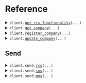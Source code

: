 # Reference
<details><summary><code>client.<a href="src/rcs/client.py">get_rcs_functionality</a>(...)</code></summary>
<dl>
<dd>

#### 📝 Description

<dl>
<dd>

<dl>
<dd>

Retrieve the RCS functionality of a phone number. For example checks if a phone number can receive RCS message and if it can receive RCS carousels.
</dd>
</dl>
</dd>
</dl>

#### 🔌 Usage

<dl>
<dd>

<dl>
<dd>

```python
from rcs import Pinnacle

client = Pinnacle(
    api_key="YOUR_API_KEY",
)
client.get_rcs_functionality()

```
</dd>
</dl>
</dd>
</dl>

#### ⚙️ Parameters

<dl>
<dd>

<dl>
<dd>

**phone_number:** `typing.Optional[str]` — The phone number to check for RCS functionality. Should be in E.164 format (i.e. +12345678901).
    
</dd>
</dl>

<dl>
<dd>

**request_options:** `typing.Optional[RequestOptions]` — Request-specific configuration.
    
</dd>
</dl>
</dd>
</dl>


</dd>
</dl>
</details>

<details><summary><code>client.<a href="src/rcs/client.py">get_company</a>(...)</code></summary>
<dl>
<dd>

#### 📝 Description

<dl>
<dd>

<dl>
<dd>

Retrieve the company's information (i.e. approval status, company name, etc.). Search by company ID or company name.
</dd>
</dl>
</dd>
</dl>

#### 🔌 Usage

<dl>
<dd>

<dl>
<dd>

```python
from rcs import Pinnacle

client = Pinnacle(
    api_key="YOUR_API_KEY",
)
client.get_company()

```
</dd>
</dl>
</dd>
</dl>

#### ⚙️ Parameters

<dl>
<dd>

<dl>
<dd>

**company_id:** `typing.Optional[int]` — The unique identifier for the company
    
</dd>
</dl>

<dl>
<dd>

**company_name:** `typing.Optional[str]` — The name of the company
    
</dd>
</dl>

<dl>
<dd>

**request_options:** `typing.Optional[RequestOptions]` — Request-specific configuration.
    
</dd>
</dl>
</dd>
</dl>


</dd>
</dl>
</details>

<details><summary><code>client.<a href="src/rcs/client.py">register_company</a>(...)</code></summary>
<dl>
<dd>

#### 📝 Description

<dl>
<dd>

<dl>
<dd>

Register a company for RCS with the Pinnacle platform
</dd>
</dl>
</dd>
</dl>

#### 🔌 Usage

<dl>
<dd>

<dl>
<dd>

```python
from rcs import CompanyContact, CompanyDetails, Pinnacle, PointOfContact

client = Pinnacle(
    api_key="YOUR_API_KEY",
)
client.register_company(
    company=CompanyDetails(
        name="name",
        address="address",
        ein="ein",
        description="description",
        brand_color="brandColor",
        logo_url="logoUrl",
        hero_url="heroUrl",
    ),
    company_contact=CompanyContact(
        primary_website_url="primaryWebsiteUrl",
        primary_website_label="primaryWebsiteLabel",
        primary_phone="primaryPhone",
        primary_phone_label="primaryPhoneLabel",
        primary_email="primaryEmail",
        primary_email_label="primaryEmailLabel",
        privacy_policy_url="privacyPolicyUrl",
        tos_url="tosUrl",
    ),
    point_of_contact=PointOfContact(
        poc_name="pocName",
        poc_title="pocTitle",
        poc_email="pocEmail",
    ),
)

```
</dd>
</dl>
</dd>
</dl>

#### ⚙️ Parameters

<dl>
<dd>

<dl>
<dd>

**company:** `CompanyDetails` 
    
</dd>
</dl>

<dl>
<dd>

**company_contact:** `CompanyContact` 
    
</dd>
</dl>

<dl>
<dd>

**point_of_contact:** `PointOfContact` 
    
</dd>
</dl>

<dl>
<dd>

**optionals:** `typing.Optional[Optionals]` 
    
</dd>
</dl>

<dl>
<dd>

**request_options:** `typing.Optional[RequestOptions]` — Request-specific configuration.
    
</dd>
</dl>
</dd>
</dl>


</dd>
</dl>
</details>

<details><summary><code>client.<a href="src/rcs/client.py">update_company</a>(...)</code></summary>
<dl>
<dd>

#### 📝 Description

<dl>
<dd>

<dl>
<dd>

Update a company on the Pinnacle platform
</dd>
</dl>
</dd>
</dl>

#### 🔌 Usage

<dl>
<dd>

<dl>
<dd>

```python
from rcs import Pinnacle

client = Pinnacle(
    api_key="YOUR_API_KEY",
)
client.update_company(
    company_id="companyId",
)

```
</dd>
</dl>
</dd>
</dl>

#### ⚙️ Parameters

<dl>
<dd>

<dl>
<dd>

**company_id:** `str` 
    
</dd>
</dl>

<dl>
<dd>

**company:** `typing.Optional[Company]` 
    
</dd>
</dl>

<dl>
<dd>

**company_contact:** `typing.Optional[CompanyContact]` 
    
</dd>
</dl>

<dl>
<dd>

**point_of_contact:** `typing.Optional[PointOfContact]` 
    
</dd>
</dl>

<dl>
<dd>

**optionals:** `typing.Optional[Optionals]` 
    
</dd>
</dl>

<dl>
<dd>

**request_options:** `typing.Optional[RequestOptions]` — Request-specific configuration.
    
</dd>
</dl>
</dd>
</dl>


</dd>
</dl>
</details>

## Send
<details><summary><code>client.send.<a href="src/rcs/send/client.py">rcs</a>(...)</code></summary>
<dl>
<dd>

#### 📝 Description

<dl>
<dd>

<dl>
<dd>

Send an interactive RCS message with text, media, or cards. Each message can only contain either text, media, or card(s).

Quick replies can also be added to the message.
</dd>
</dl>
</dd>
</dl>

#### 🔌 Usage

<dl>
<dd>

<dl>
<dd>

```python
from rcs import Pinnacle

client = Pinnacle(
    api_key="YOUR_API_KEY",
)
client.send.rcs(
    from_="from",
    to="to",
)

```
</dd>
</dl>
</dd>
</dl>

#### ⚙️ Parameters

<dl>
<dd>

<dl>
<dd>

**from_:** `str` 

The id of the RCS agent sending the message.

Use 'test' if you want to send from the Pinnacle test agent. The test agent can only send to whitelisted test numbers.

See https://dashboard.trypinnacle.app/settings/test-numbers to whitelist a number.
    
</dd>
</dl>

<dl>
<dd>

**to:** `str` — The recipient's RCS-enabled phone number in E.164 format (e.g., +12345678901).
    
</dd>
</dl>

<dl>
<dd>

**text:** `typing.Optional[str]` 

Text content of the message.

Make sure you have either 'text', 'mediaUrl', or 'cards'. An error will be thrown if multiple (i.e. both 'text' and 'mediaUrl') is provided.
    
</dd>
</dl>

<dl>
<dd>

**media_url:** `typing.Optional[str]` 

Media URL to be included in the message.

Make sure you have either 'text', 'mediaUrl', or 'cards'. An error will be thrown if multiple (i.e. both 'text' and 'mediaUrl') is provided.
    
</dd>
</dl>

<dl>
<dd>

**cards:** `typing.Optional[typing.Sequence[Card]]` 

List of rich cards. Maximum of 10 cards. 

Make sure you have either 'text', 'mediaUrl', or 'cards'. An error will be thrown if multiple (i.e. both 'text' and 'mediaUrl') is provided.
    
</dd>
</dl>

<dl>
<dd>

**quick_replies:** `typing.Optional[typing.Sequence[Action]]` — Optional list of quick reply actions (max 10).
    
</dd>
</dl>

<dl>
<dd>

**request_options:** `typing.Optional[RequestOptions]` — Request-specific configuration.
    
</dd>
</dl>
</dd>
</dl>


</dd>
</dl>
</details>

<details><summary><code>client.send.<a href="src/rcs/send/client.py">sms</a>(...)</code></summary>
<dl>
<dd>

#### 📝 Description

<dl>
<dd>

<dl>
<dd>

Send an SMS message to a recipient.
</dd>
</dl>
</dd>
</dl>

#### 🔌 Usage

<dl>
<dd>

<dl>
<dd>

```python
from rcs import Pinnacle

client = Pinnacle(
    api_key="YOUR_API_KEY",
)
client.send.sms(
    to="to",
    from_="from",
    text="text",
)

```
</dd>
</dl>
</dd>
</dl>

#### ⚙️ Parameters

<dl>
<dd>

<dl>
<dd>

**to:** `str` — The recipient's phone number in E.164 format (e.g., +12345678901).
    
</dd>
</dl>

<dl>
<dd>

**from_:** `str` — The sender's phone number in E.164 format. Must be owned by the user.
    
</dd>
</dl>

<dl>
<dd>

**text:** `str` — The SMS message content (max 1600 characters).
    
</dd>
</dl>

<dl>
<dd>

**request_options:** `typing.Optional[RequestOptions]` — Request-specific configuration.
    
</dd>
</dl>
</dd>
</dl>


</dd>
</dl>
</details>

<details><summary><code>client.send.<a href="src/rcs/send/client.py">mms</a>(...)</code></summary>
<dl>
<dd>

#### 📝 Description

<dl>
<dd>

<dl>
<dd>

Send an MMS message with media attachments.
</dd>
</dl>
</dd>
</dl>

#### 🔌 Usage

<dl>
<dd>

<dl>
<dd>

```python
from rcs import Pinnacle

client = Pinnacle(
    api_key="YOUR_API_KEY",
)
client.send.mms(
    to="to",
    from_="from",
    text="text",
    media_urls=[
        "https://example.com/image1.jpg",
        "https://example.com/video.mp4",
    ],
)

```
</dd>
</dl>
</dd>
</dl>

#### ⚙️ Parameters

<dl>
<dd>

<dl>
<dd>

**to:** `str` — The recipient's phone number in E.164 format (e.g., +12345678901).
    
</dd>
</dl>

<dl>
<dd>

**from_:** `str` — The sender's phone number in E.164 format. Must be owned by the user.
    
</dd>
</dl>

<dl>
<dd>

**text:** `str` — The MMS message content (max 1600 characters).
    
</dd>
</dl>

<dl>
<dd>

**media_urls:** `typing.Sequence[str]` — The URLs of media to include. `jpeg`, `jpg`, `gif`, and `png` file types are fully supported and have a size limit of 5 MB. 500 KB limit for other types. Up to 10 media URLs can be included.
    
</dd>
</dl>

<dl>
<dd>

**request_options:** `typing.Optional[RequestOptions]` — Request-specific configuration.
    
</dd>
</dl>
</dd>
</dl>


</dd>
</dl>
</details>

